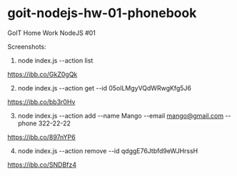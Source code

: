 # goit-nodejs-hw-01-phonebook

GoIT Home Work NodeJS #01

Screenshots:

1. node index.js --action list

https://ibb.co/GkZ0gQk

2. node index.js --action get --id 05olLMgyVQdWRwgKfg5J6

https://ibb.co/bb3r0Hv

3. node index.js --action add --name Mango --email mango@gmail.com --phone 322-22-22

https://ibb.co/897nYP6

4. node index.js --action remove --id qdggE76Jtbfd9eWJHrssH

https://ibb.co/SNDBfz4
